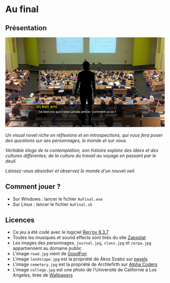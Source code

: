 # Au final

## Présentation

![Capture d'écran du jeu](https://github.com/jasonchampagne/GameJam/blob/main/20250509-20250523/Projets/au-final/screenshot.png)

_Un visual novel riche en réflexions et en introspections, qui vous fera poser des questions sur ses personnages, le monde et sur vous._

_Véritable éloge de la contemplation, son histoire explore des idées et des cultures différentes; de la culture du travail au voyage en passant par le deuil._

_Laissez-vous absorber et observez le monde d'un nouvel oeil._

## Comment jouer ?

+ Sur Windows : lancer le fichier `AuFinal.exe`
+ Sur Linux : lancer le fichier `AuFinal.sh`

## Licences

+ Ce jeu a été codé avec le logiciel [Ren'py 8.3.7](https://www.renpy.org/)
+ Toutes les musiques et sound effects sont tirés du site [Zapsplat](https://www.zapsplat.com/)
+ Les images des personnages, `journal.jpg`, `class.jpg` et `corpa.jpg` appartiennent au domaine public
+ L'image `road.jpg` vient de [GoodFon](https://www.goodfon.com/)
+ L'image `landscape.jpg` est la propriété de Ákos Szabó sur [pexels](https://www.pexels.com/fr-fr/)
+ L'image `cemetery.jpg` est la propriété de Archlefirth sur [Alpha Coders](https://alphacoders.com/)
+ L'image `college.jpg` est une photo de l'Université de Californie à Los Angeles, tirée de [Wallpapers](https://wallpapers.com/)
